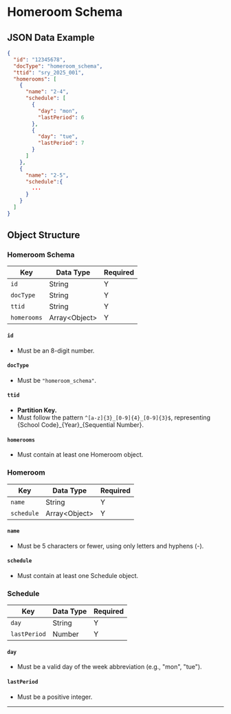 # Homeroom Schema

## JSON Data Example

```json
{
  "id": "12345678",
  "docType": "homeroom_schema",
  "ttid": "sry_2025_001",
  "homerooms": [
    {
      "name": "2-4",
      "schedule": [
        {
          "day": "mon",
          "lastPeriod": 6
        },
        {
          "day": "tue",
          "lastPeriod": 7
        }
      ]
    },
    {
      "name": "2-5",
      "schedule":{
        ...
      }
    }
  ]
}
```

## Object Structure

### Homeroom Schema

| Key         | Data Type      | Required |
| ----------- | -------------- | -------- |
| `id`        | String         | Y        |
| `docType`   | String         | Y        |
| `ttid`      | String         | Y        |
| `homerooms` | Array<Object\> | Y        |

#### `id`
- Must be an 8-digit number.

#### `docType`
- Must be `"homeroom_schema"`.

#### `ttid`
- **Partition Key.**
- Must follow the pattern `^[a-z]{3}_[0-9]{4}_[0-9]{3}$`, representing {School Code}\_{Year}\_{Sequential Number}.

#### `homerooms`
- Must contain at least one Homeroom object.

### Homeroom

| Key        | Data Type      | Required |
| ---------- | -------------- | -------- |
| `name`     | String         | Y        |
| `schedule` | Array<Object\> | Y        |

#### `name`
- Must be 5 characters or fewer, using only letters and hyphens (-).

#### `schedule`
- Must contain at least one Schedule object.

### Schedule

| Key          | Data Type | Required |
| ------------ | --------- | -------- |
| `day`        | String    | Y        |
| `lastPeriod` | Number    | Y        |

#### `day`
- Must be a valid day of the week abbreviation (e.g., "mon", "tue").

#### `lastPeriod`
- Must be a positive integer.

---
